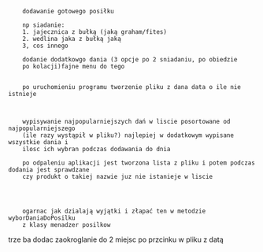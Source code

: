 
        

        dodawanie gotowego posiłku

        np siadanie:
        1. jajecznica z bułką (jaką graham/fites)
        2. wedlina jaka z bułką jaką
        3, cos innego

        dodanie dodatkowgo dania (3 opcje po 2 sniadaniu, po obiedzie
        po kolacji)fajne menu do tego


        po uruchomieniu programu tworzenie pliku z dana data o ile nie istnieje



        wypisywanie najpopularniejszych dań w liscie posortowane od najpopularniejszego
        (ile razy wystąpił w pliku?) najlepiej w dodatkowym wypisane wszystkie dania i
        ilosc ich wybran podczas dodawania do dnia

        po odpaleniu aplikacji jest tworzona lista z pliku i potem podczas dodania jest sprawdzane 
        czy produkt o takiej nazwie juz nie istanieje w liscie




        ogarnac jak dzialają wyjątki i złapać ten w metodzie wyborDaniaDoPosilku
        z klasy menadzer posilkow

trze ba dodac zaokroglanie do 2 miejsc po przcinku w pliku z datą